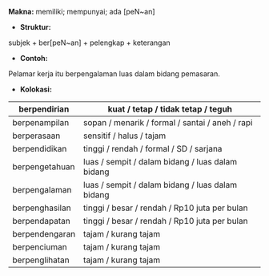 **Makna:** memiliki; mempunyai; ada \[peN\~an]

- **Struktur:**

subjek + ber\[peN\~an] + pelengkap + keterangan

- **Contoh:**

Pelamar kerja itu berpengalaman luas dalam bidang pemasaran.

- **Kolokasi:**

| berpendirian   | kuat / tetap / tidak tetap / teguh               |
| -------------- | ------------------------------------------------ |
| berpenampilan  | sopan / menarik / formal / santai / aneh / rapi  |
| berperasaan    | sensitif / halus / tajam                         |
| berpendidikan  | tinggi / rendah / formal / SD / sarjana          |
| berpengetahuan | luas / sempit / dalam bidang / luas dalam bidang |
| berpengalaman  | luas / sempit / dalam bidang / luas dalam bidang |
| berpenghasilan | tinggi / besar / rendah / Rp10 juta per bulan    |
| berpendapatan  | tinggi / besar / rendah / Rp10 juta per bulan    |
| berpendengaran | tajam / kurang tajam                             |
| berpenciuman   | tajam / kurang tajam                             |
| berpenglihatan | tajam / kurang tajam                             |
